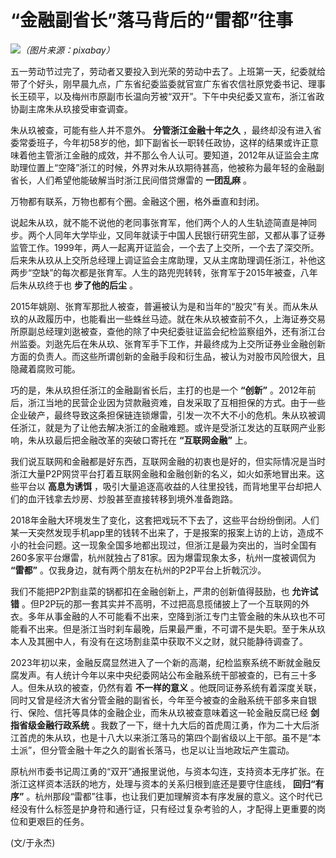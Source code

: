 # “金融副省长”落马背后的“雷都”往事

![](https://inews.gtimg.com/newsapp_bt/0/15789587889/1000)_（图片来源：pixabay）_

五一劳动节过完了，劳动者又要投入到光荣的劳动中去了。上班第一天，纪委就给带了个好头，刚早晨九点，广东省纪委监委就官宣广东省农信社原党委书记、理事长王硕平，以及梅州市原副市长温向芳被“双开”。下午中央纪委又宣布，浙江省政协副主席朱从玖接受审查调查。

朱从玖被查，可能有些人并不意外。 **分管浙江金融十年之久**
，最终却没有进入省委常委班子，今年初58岁的他，卸下副省长一职转任政协，这样的结果或许正意味着他主管浙江金融的成效，并不那么令人认可。要知道，2012年从证监会主席助理位置上“空降”浙江的时候，外界对朱从玖期待甚高，他被称为最年轻的金融副省长，人们希望他能破解当时浙江民间借贷爆雷的
**一团乱麻** 。

万物都有联系，万物也都有个圈。金融这个圈，格外垂直和封闭。

说起朱从玖，就不能不说他的老同事张育军，他们两个人的人生轨迹简直是神同步。两个人同年大学毕业，又同年就读于中国人民银行研究生部，又都从事了证券监管工作。1999年，两人一起离开证监会，一个去了上交所，一个去了深交所。后来朱从玖从上交所总经理上调证监会主席助理，又从主席助理调任浙江，补他这两步“空缺”的每次都是张育军。人生的路兜兜转转，张育军于2015年被查，八年后朱从玖终于也
**步了他的后尘** 。

2015年姚刚、张育军那批人被查，普遍被认为是和当年的“股灾”有关。而从朱从玖的从政履历中，也能看出一些蛛丝马迹。就在朱从玖被查前不久，上海证券交易所原副总经理刘逖被查，查他的除了中央纪委驻证监会纪检监察组外，还有浙江台州监委。刘逖先后在朱从玖、张育军手下工作，并最终成为上交所证券业金融创新方面的负责人。而这些所谓创新的金融手段和衍生品，被认为对股市风险很大，且隐藏着腐败可能。

巧的是，朱从玖担任浙江的金融副省长后，主打的也是一个 **“创新”**
。2012年前后，浙江当地的民营企业因为贷款融资难，自发采取了互相担保的方式。由于一些企业破产，最终导致这条担保链连锁爆雷，引发一次不大不小的危机。朱从玖被调任浙江，就是为了让他去解决浙江的金融难题。或许是受浙江发达的互联网产业影响，朱从玖最后把金融改革的突破口寄托在
**“互联网金融”** 上。

我们说互联网和金融都是好东西，互联网金融的初衷也是好的，但实际情况是当时浙江大量P2P网贷平台打着互联网金融和金融创新的名义，如火如荼地冒出来。这些平台以
**高息为诱饵** ，吸引大量追逐高收益的人往里投钱，而背地里平台却把人们的血汗钱拿去炒房、炒股甚至直接转移到境外准备跑路。

2018年金融大环境发生了变化，这套把戏玩不下去了，这些平台纷纷倒闭。人们某一天突然发现手机app里的钱转不出来了，于是报案的报案上访的上访，造成不小的社会问题。这一现象全国多地都出现过，但浙江是最为突出的，当时全国有260多家平台爆雷，杭州就独占了81家。因为爆雷现象太多，杭州一度被调侃为
**“雷都”** 。仅我身边，就有两个朋友在杭州的P2P平台上折戟沉沙。

我们不能把P2P割韭菜的锅都扣在金融创新上，严肃的创新值得鼓励，也 **允许试错**
。但P2P玩的那一套其实并不高明，不过把高息揽储披上了一个互联网的外衣。多年从事金融的人不可能看不出来，空降到浙江专门主管金融的朱从玖也不可能看不出来。但是浙江当时刹车最晚，后果最严重，不可谓不是失职。至于朱从玖本人及其圈中人，有没有在这场割韭菜中获取不义之财，就只能静待调查了。

2023年初以来，金融反腐显然进入了一个新的高潮，纪检监察系统不断就金融反腐发声。有人统计今年以来中央纪委网站公布金融系统干部被查的，已有三十多人。但朱从玖的被查，仍然有着
**不一样的意义**
。他既同证券系统有着深度关联，同时又曾是经济大省分管金融的副省长，今年至今被查的金融系统干部多来自银行、保险、信托等具体的金融企业，而朱从玖被查意味着这一轮金融反腐已经
**剑指省级金融行政系统**
。我数了一下，继十九大后的首虎周江勇，作为二十大后浙江首虎的朱从玖，也是十八大以来浙江落马的第四个副省级以上干部。虽不是“本土派”，但分管金融十年之久的副省长落马，也足以让当地政坛产生震动。

原杭州市委书记周江勇的“双开”通报里说他，与资本勾连，支持资本无序扩张。在浙江这样资本活跃的地方，处理与资本的关系归根到底还是要守住底线，
**回归“有序”**
。杭州那段“雷都”往事，也让我们更加理解资本有序发展的意义。这个时代已经没有什么标签是护身符和通行证，只有经过复杂考验的人，才配得上更重要的岗位和更艰巨的任务。

(文/于永杰)

